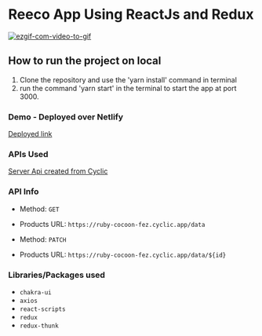 # Reeco App Using ReactJs and Redux

<a href="https://imgbb.com/"><img src="https://i.ibb.co/ftxPpm8/ezgif-com-video-to-gif.gif" alt="ezgif-com-video-to-gif" border="0"></a>
## How to run the project on local
1. Clone the repository and use the 'yarn install' command in terminal
2. run the command 'yarn start' in the terminal to start the app at port 3000.

### Demo - Deployed over Netlify 
[Deployed link](reeco-app-by-omkar.netlify.app)

### APIs Used
[Server Api created from Cyclic](https://ruby-cocoon-fez.cyclic.app)

### API Info
* Method: `GET`
* Products URL: `https://ruby-cocoon-fez.cyclic.app/data`

* Method: `PATCH`
* Products URL: `https://ruby-cocoon-fez.cyclic.app/data/${id}`

### Libraries/Packages used
* `chakra-ui`
* `axios`
* `react-scripts`
* `redux`
* `redux-thunk`
